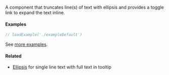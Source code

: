 A component that truncates line(s) of text with ellipsis and provides a toggle link to expand the text inline.

#### Examples

```jsx
// loadExample('./exampleDefault')
```

See [more examples](http://ui.zenefits.com/app/stories/?selectedKind=elements|ReadMore).

#### Related

- [Ellipsis](#!/Ellipsis) for single line text with full text in tooltip
